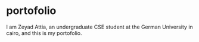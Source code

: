 # portofolio

I am Zeyad Attia, an undergraduate CSE student at the German University in cairo, and this is my portofolio.